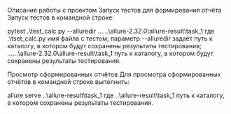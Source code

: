 Описание работы с проектом
Запуск тестов для формирования отчёта
Запуск тестов в командной строке:

pytest .\test_calc.py --alluredir ..\..\..\allure-2.32.0\allure-result\task_1
где .\tset_calc.py имя файла с тестом; параметр --alluredir задаёт путь к каталогу, в котором будут сохранены результаты тестирования; ..\..\..\allure-2.32.0\allure-result\task_1 путь к каталогу, в котором будут сохранены результаты тестирования.

Просмотр сформированных отчётов
Для просмотра сформированных отчётов в командной строке выполнить:

allure serve ..\allure-result\task_1
где ..\allure-result\task_1 путь к каталогу, в котором сохранены результаты тестирования.
